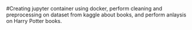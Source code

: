 #Creating jupyter container using docker, perform cleaning and preprocessing on dataset from kaggle about books, and perform anlaysis on Harry Potter books.

